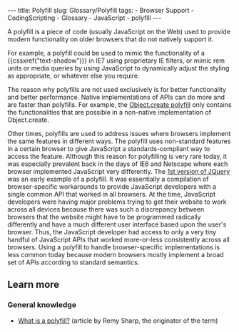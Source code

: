 --- title: Polyfill slug: Glossary/Polyfill tags: - Browser Support - CodingScripting - Glossary - JavaScript - polyfill ---

A polyfill is a piece of code (usually JavaScript on the Web) used to provide modern functionality on older browsers that do not natively support it.

For example, a polyfill could be used to mimic the functionality of a {{cssxref("text-shadow")}} in IE7 using proprietary IE filters, or mimic rem units or media queries by using JavaScript to dynamically adjust the styling as appropriate, or whatever else you require.

The reason why polyfills are not used exclusively is for better functionality and better performance. Native implementations of APIs can do more and are faster than polyfills. For example, the [Object.create polyfill](/en-US/docs/Web/JavaScript/Reference/Global_Objects/Object/create#polyfill) only contains the functionalities that are possible in a non-native implementation of Object.create.

Other times, polyfills are used to address issues where browsers implement the same features in different ways. The polyfill uses non-standard features in a certain browser to give JavaScript a standards-compliant way to access the feature. Although this reason for polyfilling is very rare today, it was especially prevalent back in the days of IE6 and Netscape where each browser implemented JavaScript very differently. The [1st version of JQuery](https://ajax.googleapis.com/ajax/libs/jquery/1.12.4/jquery.js) was an early example of a polyfill. It was essentially a compilation of browser-specific workarounds to provide JavaScript developers with a single common API that worked in all browsers. At the time, JavaScript developers were having major problems trying to get their website to work across all devices because there was such a discrepancy between browsers that the website might have to be programmed radically differently and have a much different user interface based upon the user's browser. Thus, the JavaScript developer had access to only a very tiny handful of JavaScript APIs that worked more-or-less consistently across all browsers. Using a polyfill to handle browser-specific implementations is less common today because modern browsers mostly implement a broad set of APIs according to standard semantics.

Learn more
----------

### General knowledge

-   [What is a polyfill?](https://remysharp.com/2010/10/08/what-is-a-polyfill) (article by Remy Sharp, the originator of the term)
